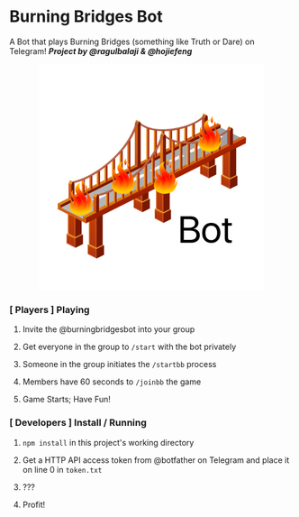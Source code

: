 # Burning Bridges Bot
A Bot that plays Burning Bridges (something like Truth or Dare) on Telegram!
***Project by @ragulbalaji &amp; @hojiefeng***

<p align="center">
	<img src="assets/icon.png" width="400" alt="bbicon">
</p>

### **[ Players ]** Playing
1. Invite the @burningbridgesbot into your group

2. Get everyone in the group to `/start` with the bot privately

3. Someone in the group initiates the `/startbb` process

4. Members have 60 seconds to `/joinbb` the game

5. Game Starts; Have Fun!


### **[ Developers ]** Install / Running
1. `npm install` in this project's working directory

2. Get a HTTP API access token from @botfather on Telegram and place it on line 0 in `token.txt`

3. ???

4. Profit!
